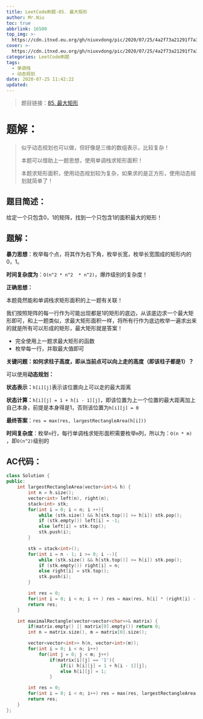 ```yaml
---
title: LeetCode刷题-85. 最大矩形
author: Mr.Niu
toc: true
abbrlink: 16580
top_img: >-
  https://cdn.itnxd.eu.org/gh/niuxvdong/pic/2020/07/25/4a2f73a21291f7a3f80ada6a6ebae9e4.png
cover: >-
  https://cdn.itnxd.eu.org/gh/niuxvdong/pic/2020/07/25/4a2f73a21291f7a3f80ada6a6ebae9e4.png
categories: LeetCode刷题
tags:
  - 单调栈
  - 动态规划
date: 2020-07-25 11:42:22
updated:
---
```










> 题目链接：[85. 最大矩形]( https://leetcode-cn.com/problems/maximal-rectangle/)



# 题解：



> 似乎动态规划也可以做，但好像是三维的数组表示，比较复杂！
>
> 本题可以借助上一题思想，使用单调栈求矩形面积！
>
> 本题求矩形面积，使用动态规划较为复杂，如果求的是正方形，使用动态规划就简单了！



## 题目简述：

给定一个只包含0，1的矩阵，找到一个只包含1的面积最大的矩形！

## 题解：



**暴力思想**：枚举每个点，将其作为右下角，枚举长宽，枚举长宽围成的矩形内的0，1。

**时间复杂度为**：`O(n^2 * n^2  * n^2)`，爆炸级别的复杂度！



**正确思想：**

本题竟然能和单调栈求矩形面积的上一题有关联！

我们按照矩阵的每一行作为可能出现都是1的矩形的底边，从该底边求一个最大矩形即可，和上一题类似，求最大矩形面积一样，将所有行作为底边枚举一遍求出来的就是所有可以形成的矩形，最大矩形就是答案！



- 完全使用上一题求最大矩形的函数
- 枚举每一行，并取最大值即可



**关键问题：如何求柱子高度，即从当前点可以向上走的高度（即该柱子都是1）？**

可以使用**动态规划：**

**状态表示：**`h[i][j]`表示该位置向上可以走的最大距离

**状态计算：**`h[i][j] = 1 + h[i - 1][j]`，即该位置为上一个位置的最大距离加上自己本身，前提是本身得是1，否则该位置为`h[i][j] = 0`



**最终答案**：`res = max(res, largestRectangleArea(h[i]))`



**时间复杂度**：枚举`n`行，每行单调栈求矩形面积需要枚举`m`列，所以为：`O(n * m)` ，即`O(n^2)`级别的

## AC代码：



```c++
class Solution {
public:
    int largestRectangleArea(vector<int>& h) {
        int n = h.size();
        vector<int> left(n), right(n);
        stack<int> stk;
        for(int i = 0; i < n; i ++){
            while (stk.size() && h[stk.top()] >= h[i]) stk.pop();
            if (stk.empty()) left[i] = -1;
            else left[i] = stk.top();
            stk.push(i);
        }

        stk = stack<int>();
        for(int i = n - 1; i >= 0; i --){
            while (stk.size() && h[stk.top()] >= h[i]) stk.pop();
            if (stk.empty()) right[i] = n;
            else right[i] = stk.top();
            stk.push(i);
        }

        int res = 0;
        for(int i = 0; i < n; i ++ ) res = max(res, h[i] * (right[i] - left[i] - 1));
        return res;
    }

    int maximalRectangle(vector<vector<char>>& matrix) {
        if(matrix.empty() || matrix[0].empty()) return 0;
        int n = matrix.size(), m = matrix[0].size();

        vector<vector<int>> h(n, vector<int>(m));
        for(int i = 0; i < n; i++)
            for(int j = 0; j < m; j++)
                if(matrix[i][j] == '1'){
                    if(i) h[i][j] = 1 + h[i - 1][j];
                    else h[i][j] = 1;
                }

        int res = 0;
        for(int i = 0; i < n; i++) res = max(res, largestRectangleArea(h[i]));
        return res;
    }
};
```



